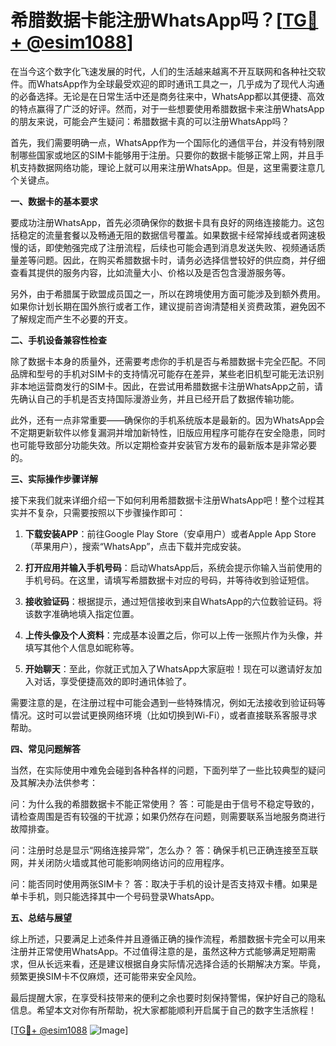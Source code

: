 # 希腊数据卡能注册WhatsApp吗？[[TG💪+ @esim1088](https://t.me/s/esim1088)]

在当今这个数字化飞速发展的时代，人们的生活越来越离不开互联网和各种社交软件。而WhatsApp作为全球最受欢迎的即时通讯工具之一，几乎成为了现代人沟通的必备选择。无论是在日常生活中还是商务往来中，WhatsApp都以其便捷、高效的特点赢得了广泛的好评。然而，对于一些想要使用希腊数据卡来注册WhatsApp的朋友来说，可能会产生疑问：希腊数据卡真的可以注册WhatsApp吗？

首先，我们需要明确一点，WhatsApp作为一个国际化的通信平台，并没有特别限制哪些国家或地区的SIM卡能够用于注册。只要你的数据卡能够正常上网，并且手机支持数据网络功能，理论上就可以用来注册WhatsApp。但是，这里需要注意几个关键点。

**一、数据卡的基本要求**

要成功注册WhatsApp，首先必须确保你的数据卡具有良好的网络连接能力。这包括稳定的流量套餐以及畅通无阻的数据信号覆盖。如果数据卡经常掉线或者网速极慢的话，即使勉强完成了注册流程，后续也可能会遇到消息发送失败、视频通话质量差等问题。因此，在购买希腊数据卡时，请务必选择信誉较好的供应商，并仔细查看其提供的服务内容，比如流量大小、价格以及是否包含漫游服务等。

另外，由于希腊属于欧盟成员国之一，所以在跨境使用方面可能涉及到额外费用。如果你计划长期在国外旅行或者工作，建议提前咨询清楚相关资费政策，避免因不了解规定而产生不必要的开支。

**二、手机设备兼容性检查**

除了数据卡本身的质量外，还需要考虑你的手机是否与希腊数据卡完全匹配。不同品牌和型号的手机对SIM卡的支持情况可能存在差异，某些老旧机型可能无法识别非本地运营商发行的SIM卡。因此，在尝试用希腊数据卡注册WhatsApp之前，请先确认自己的手机是否支持国际漫游业务，并且已经开启了数据传输功能。

此外，还有一点非常重要——确保你的手机系统版本是最新的。因为WhatsApp会不定期更新软件以修复漏洞并增加新特性，旧版应用程序可能存在安全隐患，同时也可能导致部分功能失效。所以定期检查并安装官方发布的最新版本是非常必要的。

**三、实际操作步骤详解**

接下来我们就来详细介绍一下如何利用希腊数据卡注册WhatsApp吧！整个过程其实并不复杂，只需要按照以下步骤操作即可：

1. **下载安装APP**：前往Google Play Store（安卓用户）或者Apple App Store（苹果用户），搜索“WhatsApp”，点击下载并完成安装。
   
2. **打开应用并输入手机号码**：启动WhatsApp后，系统会提示你输入当前使用的手机号码。在这里，请填写希腊数据卡对应的号码，并等待收到验证短信。
   
3. **接收验证码**：根据提示，通过短信接收到来自WhatsApp的六位数验证码。将该数字准确地填入指定位置。
   
4. **上传头像及个人资料**：完成基本设置之后，你可以上传一张照片作为头像，并填写其他个人信息如昵称等。
   
5. **开始聊天**：至此，你就正式加入了WhatsApp大家庭啦！现在可以邀请好友加入对话，享受便捷高效的即时通讯体验了。

需要注意的是，在注册过程中可能会遇到一些特殊情况，例如无法接收到验证码等情况。这时可以尝试更换网络环境（比如切换到Wi-Fi），或者直接联系客服寻求帮助。

**四、常见问题解答**

当然，在实际使用中难免会碰到各种各样的问题，下面列举了一些比较典型的疑问及其解决办法供参考：

问：为什么我的希腊数据卡不能正常使用？
答：可能是由于信号不稳定导致的，请检查周围是否有较强的干扰源；如果仍然存在问题，则需要联系当地服务商进行故障排查。

问：注册时总是显示“网络连接异常”，怎么办？
答：确保手机已正确连接至互联网，并关闭防火墙或其他可能影响网络访问的应用程序。

问：能否同时使用两张SIM卡？
答：取决于手机的设计是否支持双卡槽。如果是单卡手机，则只能选择其中一个号码登录WhatsApp。

**五、总结与展望**

综上所述，只要满足上述条件并且遵循正确的操作流程，希腊数据卡完全可以用来注册并正常使用WhatsApp。不过值得注意的是，虽然这种方式能够满足短期需求，但从长远来看，还是建议根据自身实际情况选择合适的长期解决方案。毕竟，频繁更换SIM卡不仅麻烦，还可能带来安全风险。

最后提醒大家，在享受科技带来的便利之余也要时刻保持警惕，保护好自己的隐私信息。希望本文对你有所帮助，祝大家都能顺利开启属于自己的数字生活旅程！

[[TG💪+ @esim1088](https://t.me/s/esim1088) ![Image](https://i.postimg.cc/4NQfJmqS/Snipaste-2025-05-13-00-14-12.png)]